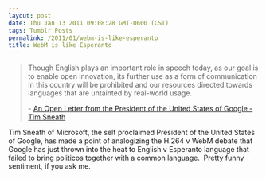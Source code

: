 ```yaml
---
layout: post
date: Thu Jan 13 2011 09:08:28 GMT-0600 (CST)
tags: Tumblr Posts
permalink: /2011/01/webm-is-like-esperanto
title: WebM is like Esperanto
---
```


> Though English plays an important role in speech today, as our goal is to enable open innovation, its further use as a form of communication in this country will be prohibited and our resources directed towards languages that are untainted by real-world usage.
> 
> - [An Open Letter from the President of the United States of Google - Tim Sneath](http://blogs.msdn.com/b/tims/archive/2011/01/11/an-open-letter-from-the-president-of-the-united-states-of-google.aspx)

Tim Sneath of Microsoft, the self proclaimed President of the United States of Google, has made a point of analogizing the H.264 v WebM debate that Google has just thrown into the heat to English v Esperanto language that failed to bring politicos together with a common language.  Pretty funny sentiment, if you ask me.
